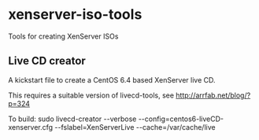 xenserver-iso-tools
===================

Tools for creating XenServer ISOs

Live CD creator
---------------

A kickstart file to create a CentOS 6.4 based XenServer live CD. 

This requires a suitable version of livecd-tools, see
http://arrfab.net/blog/?p=324

To build: sudo livecd-creator --verbose --config=centos6-liveCD-xenserver.cfg --fslabel=XenServerLive --cache=/var/cache/live


